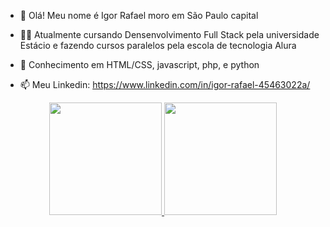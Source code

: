 

- 👋 Olá! Meu nome é Igor Rafael moro em São Paulo capital
- 👨‍🎓 Atualmente cursando Densenvolvimento Full Stack pela universidade Estácio e fazendo 
cursos paralelos pela escola de tecnologia Alura
- 📃 Conhecimento em HTML/CSS, javascript, php, e python

- 📫 Meu Linkedin: https://www.linkedin.com/in/igor-rafael-45463022a/

<div align="center">
  <a href="https://github.com/igorrns">
  <img height="180em" src="https://github-readme-stats.vercel.app/api?username=igorrns&show_icons=true&theme=dracula&include_all_commits=true&count_private=true"/>
  <img height="180em" src="https://github-readme-stats.vercel.app/api/top-langs/?username=igorrns&layout=compact&langs_count=7&theme=dracula"/>
</div>
